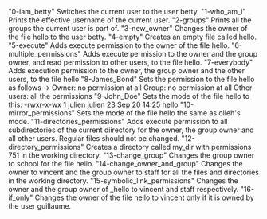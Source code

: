 "0-iam_betty"                  Switches the current user to the user betty.
"1-who_am_i"                   Prints the effective username of the current user.
"2-groups"                     Prints all the groups the current user is part of.
"3-new_owner"                  Changes the owner of the file hello to the user betty.
"4-empty"                      Creates an empty file called hello.
"5-execute"                    Adds execute permission to the owner of the file hello.
"6-multiple_permissions"       Adds execute permission to the owner and the group owner, and read permission to other users, to the file hello.
"7-everybody"                  Adds execution permission to the owner, the group owner and the other users, to the file hello
"8-James_Bond"                 Sets the permission to the file hello as follows -> Owner: no permission at all Group: no permission at all Other users: all the permissions
"9-John_Doe"                   Sets the mode of the file hello to this: -rwxr-x-wx 1 julien julien 23 Sep 20 14:25 hello
"10-mirror_permissions"        Sets the mode of the file hello the same as olleh's mode.
"11-directories_permissions"   Adds execute permission to all subdirectories of the current diirectory for the owner, the group owner and all other users. Regular files should not be changed.
"12-directory_permissions"     Creates a directory called my_dir with permissions 751 in the working directory.
"13-change_group"              Changes the group owner to school for the file hello.
"14-change_owner_and_group"    Changes the owner to vincent and the group owner to staff for all the files and directories in the working directory.
"15-symbolic_link_permissions" Changes the owner and the group owner of _hello to vincent and staff respectively.
"16-if_only"                   Changes the owner of the file hello to vincent only if it is owned by the user guillaume.
